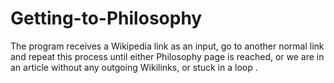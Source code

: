 # Getting-to-Philosophy
The program receives a Wikipedia link as an input, go to another normal link and repeat this process until either Philosophy page is reached, or we are in an article without any outgoing Wikilinks, or stuck in a loop .
